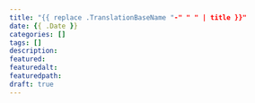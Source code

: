 ```yaml
---
title: "{{ replace .TranslationBaseName "-" " " | title }}"
date: {{ .Date }}
categories: []
tags: []
description:
featured:
featuredalt:
featuredpath:
draft: true
---
```


